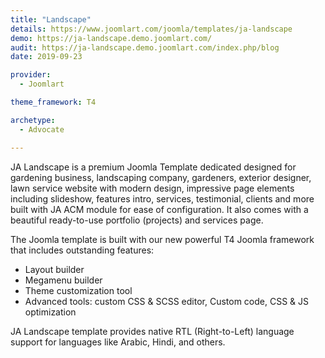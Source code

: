 ```yaml
---
title: "Landscape"
details: https://www.joomlart.com/joomla/templates/ja-landscape
demo: https://ja-landscape.demo.joomlart.com/
audit: https://ja-landscape.demo.joomlart.com/index.php/blog
date: 2019-09-23

provider:
  - Joomlart

theme_framework: T4

archetype:
  - Advocate

---
```


JA Landscape is a premium Joomla Template dedicated designed for gardening business, landscaping company, gardeners, exterior designer, lawn service website with modern design, impressive page elements including slideshow, features intro, services, testimonial, clients and more built with JA ACM module for ease of configuration. It also comes with a beautiful ready-to-use portfolio (projects) and services page.

The Joomla template is built with our new powerful T4 Joomla framework that includes outstanding features:

* Layout builder
* Megamenu builder
* Theme customization tool
* Advanced tools: custom CSS & SCSS editor, Custom code, CSS & JS optimization

JA Landscape template provides native RTL (Right-to-Left) language support for languages like Arabic, Hindi, and others.